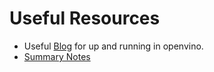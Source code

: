 # Useful Resources

* Useful [Blog](https://towardsdatascience.com/introduction-to-openvino-897e705a1f0a) for up and running in openvino.
* [Summary Notes](https://docs.google.com/document/d/1gutfSbQWS9h6FVXUHDwmGeshtZnpp-KKYq1_ZOt_4Vg/edit?usp=sharing)
